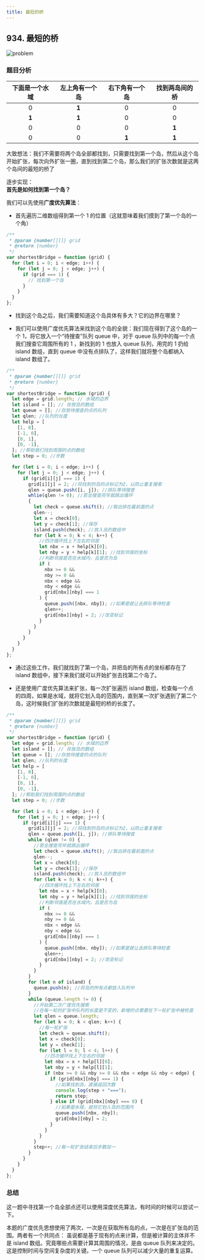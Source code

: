 ```yaml
---
title: 最短的桥
---
```


## 934. 最短的桥

![problem](https://swfoodt-blog.oss-cn-beijing.aliyuncs.com/img/wx-develop/20221025155807.png)

### 题目分析

| 下面是一个水域 | 左上角有一个岛 | 右下角有一个岛 | 找到两岛间的桥 |
| :------------: | :------------: | :------------: | :------------: |
|       0        |     **1**      |       0        |       0        |
|     **1**      |     **1**      |       0        |       0        |
|       0        |       0        |       0        |     **1**      |
|       0        |       0        |     **1**      |     **1**      |

大致想法：我们不需要将两个岛全部都找到，只需要找到第一个岛，然后从这个岛开始扩张，每次向外扩张一圈，直到找到第二个岛，那么我们的扩张次数就是这两个岛间的最短的桥了

逐步实现：  
**首先是如何找到第一个岛？**

我们可以先使用**广度优先算法**：

- 首先遍历二维数组得到第一个 1 的位置（这就意味着我们摸到了第一个岛的一个角）

```js
/**
 * @param {number[][]} grid
 * @return {number}
 */
var shortestBridge = function (grid) {
  for (let i = 0; i < edge; i++) {
    for (let j = 0; j < edge; j++) {
      if (grid === 1) {
        // 找到第一个岛
      }
    }
  }
};
```

- 找到这个岛之后，我们需要知道这个岛具体有多大？它的边界在哪里？

- 我们可以使用广度优先算法来找到这个岛的全貌：我们现在得到了这个岛的一个 1，将它放入一个“待搜查”队列 queue 中，对于 queue 队列中的每一个点我们搜查它周围所有的 1 ，新找到的 1 也放入 queue 队列，用完的 1 扔给 island 数组，直到 queue 中没有点排队了，这样我们就将整个岛都纳入 island 数组了。

```js
/**
 * @param {number[][]} grid
 * @return {number}
 */
var shortestBridge = function (grid) {
  let edge = grid.length; // 水域的边界
  let island = []; // 存放岛的数组
  let queue = []; //存放待搜查的点的队列
  let qlen; //队列的长度
  let help = [
    [1, 0],
    [-1, 0],
    [0, 1],
    [0, -1],
  ]; //帮助我们找到周围的点的数组
  let step = 0; //步数

  for (let i = 0; i < edge; i++) {
    for (let j = 0; j < edge; j++) {
      if (grid[i][j] === 1) {
        grid[i][j] = 2; //将找到的岛的点标记为2，以防止重复搜索
        qlen = queue.push([i, j]); //排队等待搜查
        whlie(qlen != 0); //若全搜查完毕就跳出循环
        {
          let check = queue.shift(); //取出排在最前面的点
          qlen--;
          let x = check[0];
          let y = check[1]; //保存
          island.push(check); //放入岛的数组中
          for (let k = 0; k < 4; k++) {
            //四次循环找上下左右的邻居
            let nbx = x + help[k][0];
            let nby = y + help[k][1]; //找到邻居的坐标
            //判断邻居是否在水域内，且是否为岛
            if (
              nbx >= 0 &&
              nby >= 0 &&
              nbx < edge &&
              nby < edge &&
              grid[nbx][nby] === 1
            ) {
              queue.push([nbx, nby]); //如果是就让去排队等待检查
              qlen++;
              grid[nbx][nby] = 2; //改变标记
            }
          }
        }
      }
    }
  }
};
```

- 通过这些工作，我们就找到了第一个岛，并把岛的所有点的坐标都存在了 island 数组中，接下来我们就可以开始扩张去找第二个岛了。

- 还是使用广度优先算法来扩张，每一次扩张遍历 island 数组，检查每一个点的四周，如果是水域，就将它划入岛的范围内，直到某一次扩张遇到了第二个岛，这时候我们扩张的次数就是最短的桥的长度了。

```js
/**
 * @param {number[][]} grid
 * @return {number}
 */
var shortestBridge = function (grid) {
  let edge = grid.length; // 水域的边界
  let island = []; // 存放岛的数组
  let queue = []; //存放待搜查的点的队列
  let qlen; //队列的长度
  let help = [
    [1, 0],
    [-1, 0],
    [0, 1],
    [0, -1],
  ]; //帮助我们找到周围的点的数组
  let step = 0; //步数

  for (let i = 0; i < edge; i++) {
    for (let j = 0; j < edge; j++) {
      if (grid[i][j] === 1) {
        grid[i][j] = 2; //将找到的岛的点标记为2，以防止重复搜索
        qlen = queue.push([i, j]); //排队等待搜查
        while (qlen != 0) {
          //若全搜查完毕就跳出循环
          let check = queue.shift(); //取出排在最前面的点
          qlen--;
          let x = check[0];
          let y = check[1]; //保存
          island.push(check); //放入岛的数组中
          for (let k = 0; k < 4; k++) {
            //四次循环找上下左右的邻居
            let nbx = x + help[k][0];
            let nby = y + help[k][1]; //找到邻居的坐标
            //判断邻居是否在水域内，且是否为岛
            if (
              nbx >= 0 &&
              nby >= 0 &&
              nbx < edge &&
              nby < edge &&
              grid[nbx][nby] === 1
            ) {
              queue.push([nbx, nby]); //如果是就让去排队等待检查
              qlen++;
              grid[nbx][nby] = 2; //改变标记
            }
          }
        }
        for (let n of island) {
          queue.push(n); //将岛的所有点都放入队列中
        }
        while (queue.length != 0) {
          //开始第二次广度优先搜索
          //在每一轮的扩张中队列的长度是不变的，新增的点需要在下一轮扩张中被检查
          let qlen = queue.length;
          for (let k = 0; k < qlen; k++) {
            //每一轮扩张
            let check = queue.shift();
            let x = check[0];
            let y = check[1];
            for (let l = 0; l < 4; l++) {
              //四次循环找上下左右的邻居
              let nbx = x + help[l][0];
              let nby = y + help[l][1];
              if (nbx >= 0 && nby >= 0 && nbx < edge && nby < edge) {
                if (grid[nbx][nby] === 1) {
                  //如果找到岛，直接返回次数
                  console.log(step + "===");
                  return step;
                } else if (grid[nbx][nby] === 0) {
                  //如果是水域，就将它划入岛的范围内
                  queue.push([nbx, nby]);
                  grid[nbx][nby] = 2;
                }
              }
            }
          }
          step++; //每一轮扩张结束后步数加一
        }
      }
    }
  }
};
```

### 总结

这一题中寻找第一个岛全部点还可以使用深度优先算法，有时间的时候可以尝试一下。

本题的广度优先思想使用了两次，一次是在获取所有岛的点，一次是在扩张岛的范围。两者有一个共同点：
虽说都是基于现有的点来计算，但是被计算的主体并不是 island 数组。究竟哪些点需要计算其周围的情况，是由 queue 队列来决定的。
这是控制时间与空间复杂度的关键。一个 queue 队列可以减少大量的重复运算。
